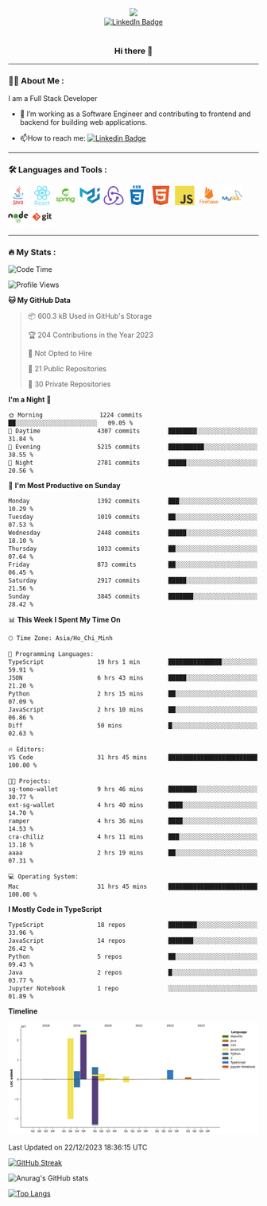 <div id="header" align="center">
  <img src="https://media.giphy.com/media/bGgsc5mWoryfgKBx1u/giphy.gif" width="100"/>
  <div id="badges">
    <a href="https://www.linkedin.com/in/bao-le-5280601ab/">
      <img src="https://img.shields.io/badge/LinkedIn-blue?style=for-the-badge&logo=linkedin&logoColor=white" alt="LinkedIn Badge"/>
    </a>
  </div>
  <img src="https://komarev.com/ghpvc/?username=nighD&style=flat-square&color=blue" alt=""/>
  <h3>
    Hi there 👋
  </h3>
</div>

---

### :woman_technologist: About Me :
I am a Full Stack Developer

- :telescope: I’m working as a Software Engineer and contributing to frontend and backend for building web applications.

- :mailbox:How to reach me: [![Linkedin Badge](https://img.shields.io/badge/-kakbar-blue?style=flat&logo=Linkedin&logoColor=white)](https://www.linkedin.com/in/bao-le-5280601ab/)

---

### :hammer_and_wrench: Languages and Tools :
<div>
  <img src="https://github.com/devicons/devicon/blob/master/icons/java/java-original-wordmark.svg" title="Java" alt="Java" width="40" height="40"/>&nbsp;
  <img src="https://github.com/devicons/devicon/blob/master/icons/react/react-original-wordmark.svg" title="React" alt="React" width="40" height="40"/>&nbsp;
  <img src="https://github.com/devicons/devicon/blob/master/icons/spring/spring-original-wordmark.svg" title="Spring" alt="Spring" width="40" height="40"/>&nbsp;
  <img src="https://github.com/devicons/devicon/blob/master/icons/materialui/materialui-original.svg" title="Material UI" alt="Material UI" width="40" height="40"/>&nbsp;
  <img src="https://github.com/devicons/devicon/blob/master/icons/redux/redux-original.svg" title="Redux" alt="Redux " width="40" height="40"/>&nbsp;
  <img src="https://github.com/devicons/devicon/blob/master/icons/css3/css3-plain-wordmark.svg"  title="CSS3" alt="CSS" width="40" height="40"/>&nbsp;
  <img src="https://github.com/devicons/devicon/blob/master/icons/html5/html5-original.svg" title="HTML5" alt="HTML" width="40" height="40"/>&nbsp;
  <img src="https://github.com/devicons/devicon/blob/master/icons/javascript/javascript-original.svg" title="JavaScript" alt="JavaScript" width="40" height="40"/>&nbsp;
  <img src="https://github.com/devicons/devicon/blob/master/icons/firebase/firebase-plain-wordmark.svg" title="Firebase" alt="Firebase" width="40" height="40"/>&nbsp;
  <img src="https://github.com/devicons/devicon/blob/master/icons/mysql/mysql-original-wordmark.svg" title="MySQL"  alt="MySQL" width="40" height="40"/>&nbsp;
  <img src="https://github.com/devicons/devicon/blob/master/icons/nodejs/nodejs-original-wordmark.svg" title="NodeJS" alt="NodeJS" width="40" height="40"/>&nbsp;
  <img src="https://github.com/devicons/devicon/blob/master/icons/git/git-original-wordmark.svg" title="Git" **alt="Git" width="40" height="40"/>
</div>

---

### :fire: My Stats :

<!--START_SECTION:waka-->
![Code Time](http://img.shields.io/badge/Code%20Time-2%2C252%20hrs%2047%20mins-blue)

![Profile Views](http://img.shields.io/badge/Profile%20Views-0-blue)

**🐱 My GitHub Data** 

> 📦 600.3 kB Used in GitHub's Storage 
 > 
> 🏆 204 Contributions in the Year 2023
 > 
> 🚫 Not Opted to Hire
 > 
> 📜 21 Public Repositories 
 > 
> 🔑 30 Private Repositories 
 > 
**I'm a Night 🦉** 

```text
🌞 Morning                1224 commits        ██░░░░░░░░░░░░░░░░░░░░░░░   09.05 % 
🌆 Daytime                4307 commits        ████████░░░░░░░░░░░░░░░░░   31.84 % 
🌃 Evening                5215 commits        ██████████░░░░░░░░░░░░░░░   38.55 % 
🌙 Night                  2781 commits        █████░░░░░░░░░░░░░░░░░░░░   20.56 % 
```
📅 **I'm Most Productive on Sunday** 

```text
Monday                   1392 commits        ███░░░░░░░░░░░░░░░░░░░░░░   10.29 % 
Tuesday                  1019 commits        ██░░░░░░░░░░░░░░░░░░░░░░░   07.53 % 
Wednesday                2448 commits        █████░░░░░░░░░░░░░░░░░░░░   18.10 % 
Thursday                 1033 commits        ██░░░░░░░░░░░░░░░░░░░░░░░   07.64 % 
Friday                   873 commits         ██░░░░░░░░░░░░░░░░░░░░░░░   06.45 % 
Saturday                 2917 commits        █████░░░░░░░░░░░░░░░░░░░░   21.56 % 
Sunday                   3845 commits        ███████░░░░░░░░░░░░░░░░░░   28.42 % 
```


📊 **This Week I Spent My Time On** 

```text
🕑︎ Time Zone: Asia/Ho_Chi_Minh

💬 Programming Languages: 
TypeScript               19 hrs 1 min        ███████████████░░░░░░░░░░   59.91 % 
JSON                     6 hrs 43 mins       █████░░░░░░░░░░░░░░░░░░░░   21.20 % 
Python                   2 hrs 15 mins       ██░░░░░░░░░░░░░░░░░░░░░░░   07.09 % 
JavaScript               2 hrs 10 mins       ██░░░░░░░░░░░░░░░░░░░░░░░   06.86 % 
Diff                     50 mins             █░░░░░░░░░░░░░░░░░░░░░░░░   02.63 % 

🔥 Editors: 
VS Code                  31 hrs 45 mins      █████████████████████████   100.00 % 

🐱‍💻 Projects: 
sg-tomo-wallet           9 hrs 46 mins       ████████░░░░░░░░░░░░░░░░░   30.77 % 
ext-sg-wallet            4 hrs 40 mins       ████░░░░░░░░░░░░░░░░░░░░░   14.70 % 
ramper                   4 hrs 36 mins       ████░░░░░░░░░░░░░░░░░░░░░   14.53 % 
cra-chiliz               4 hrs 11 mins       ███░░░░░░░░░░░░░░░░░░░░░░   13.18 % 
aaaa                     2 hrs 19 mins       ██░░░░░░░░░░░░░░░░░░░░░░░   07.31 % 

💻 Operating System: 
Mac                      31 hrs 45 mins      █████████████████████████   100.00 % 
```

**I Mostly Code in TypeScript** 

```text
TypeScript               18 repos            ████████░░░░░░░░░░░░░░░░░   33.96 % 
JavaScript               14 repos            ███████░░░░░░░░░░░░░░░░░░   26.42 % 
Python                   5 repos             ██░░░░░░░░░░░░░░░░░░░░░░░   09.43 % 
Java                     2 repos             █░░░░░░░░░░░░░░░░░░░░░░░░   03.77 % 
Jupyter Notebook         1 repo              ░░░░░░░░░░░░░░░░░░░░░░░░░   01.89 % 
```



**Timeline**

![Lines of Code chart](https://raw.githubusercontent.com/nighD/nighD/main/assets/bar_graph.png)


 Last Updated on 22/12/2023 18:36:15 UTC
<!--END_SECTION:waka-->

[![GitHub Streak](http://github-readme-streak-stats.herokuapp.com?user=nighD&theme=dark&border_radius=4.7&mode=weekly)](https://git.io/streak-stats)

![Anurag's GitHub stats](https://github-readme-stats.vercel.app/api?username=nighD&show_icons=true&theme=radical)

[![Top Langs](https://github-readme-stats.vercel.app/api/top-langs/?username=nighD&layout=compact&theme=vision-friendly-dark)](https://github.com/anuraghazra/github-readme-stats)

<!--
**nighD/nighD** is a ✨ _special_ ✨ repository because its `README.md` (this file) appears on your GitHub profile.


Here are some ideas to get you started:

- 🔭 I’m currently working on ...
- 🌱 I’m currently learning ...
- 👯 I’m looking to collaborate on ...
- 🤔 I’m looking for help with ...
- 💬 Ask me about ...
- 📫 How to reach me: ...
- 😄 Pronouns: ...
- ⚡ Fun fact: ...
-->
